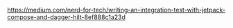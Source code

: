 https://medium.com/nerd-for-tech/writing-an-integration-test-with-jetpack-compose-and-dagger-hilt-8ef888c1a23d
